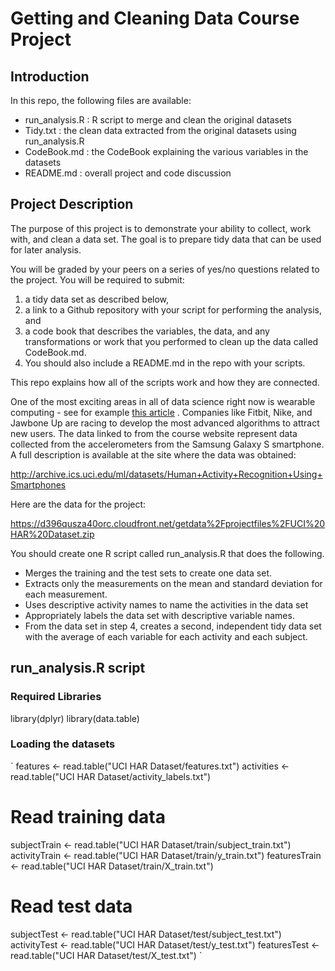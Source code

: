 # Getting and Cleaning Data Course Project

## Introduction

In this repo, the following files are available:

* run_analysis.R : R script to merge and clean the original datasets
* Tidy.txt : the clean data extracted from the original datasets using run_analysis.R
* CodeBook.md : the CodeBook explaining the various variables in the datasets
* README.md : overall project and code discussion

## Project Description
The purpose of this project is to demonstrate your ability to collect, work with, and clean a data set. The goal is to prepare tidy data that can be used for later analysis.
 
You will be graded by your peers on a series of yes/no questions related to the project. You will be required to submit: 

1. a tidy data set as described below, 
2. a link to a Github repository with your script for performing the analysis, and 
3. a code book that describes the variables, the data, and any transformations or work that you performed to clean up the data called CodeBook.md. 
4. You should also include a README.md in the repo with your scripts. 

This repo explains how all of the scripts work and how they are connected.  

One of the most exciting areas in all of data science right now is wearable computing - see for example [this article](http://www.insideactivitytracking.com/data-science-activity-tracking-and-the-battle-for-the-worlds-top-sports-brand/) . 
Companies like Fitbit, Nike, and Jawbone Up are racing to develop the most advanced algorithms to attract new users. 
The data linked to from the course website represent data collected from the accelerometers from the Samsung Galaxy S smartphone. 
A full description is available at the site where the data was obtained: 

http://archive.ics.uci.edu/ml/datasets/Human+Activity+Recognition+Using+Smartphones 

Here are the data for the project: 

https://d396qusza40orc.cloudfront.net/getdata%2Fprojectfiles%2FUCI%20HAR%20Dataset.zip 

You should create one R script called run_analysis.R that does the following. 

* Merges the training and the test sets to create one data set.
* Extracts only the measurements on the mean and standard deviation for each measurement. 
* Uses descriptive activity names to name the activities in the data set
* Appropriately labels the data set with descriptive variable names. 
* From the data set in step 4, creates a second, independent tidy data set with the average of each variable for each activity and each subject.

## run_analysis.R script 

### Required Libraries
library(dplyr)
library(data.table)

### Loading the datasets

` features <- read.table("UCI HAR Dataset/features.txt")
activities <- read.table("UCI HAR Dataset/activity_labels.txt")

# Read training data
subjectTrain <- read.table("UCI HAR Dataset/train/subject_train.txt")
activityTrain <- read.table("UCI HAR Dataset/train/y_train.txt")
featuresTrain <- read.table("UCI HAR Dataset/train/X_train.txt")

# Read test data
subjectTest <- read.table("UCI HAR Dataset/test/subject_test.txt")
activityTest <- read.table("UCI HAR Dataset/test/y_test.txt")
featuresTest <- read.table("UCI HAR Dataset/test/X_test.txt") `